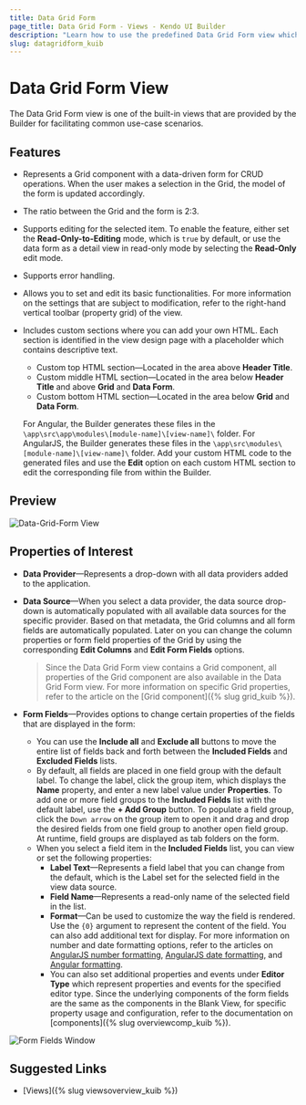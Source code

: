 ```yaml
---
title: Data Grid Form
page_title: Data Grid Form - Views - Kendo UI Builder
description: "Learn how to use the predefined Data Grid Form view which is provided by the Kendo UI Builder tool for creating and managing Angular and AngularJS-based web applications."
slug: datagridform_kuib
---
```


# Data Grid Form View

The Data Grid Form view is one of the built-in views that are provided by the Builder for facilitating common use-case scenarios.

## Features

* Represents a Grid component with a data-driven form for CRUD operations. When the user makes a selection in the Grid, the model of the form is updated accordingly.
* The ratio between the Grid and the form is 2:3.
* Supports editing for the selected item. To enable the feature, either set the **Read-Only-to-Editing** mode, which is `true` by default, or use the data form as a detail view in read-only mode by selecting the **Read-Only** edit mode.
* Supports error handling.
* Allows you to set and edit its basic functionalities. For more information on the settings that are subject to modification, refer to the right-hand vertical toolbar (property grid) of the view.
* Includes custom sections where you can add your own HTML. Each section is identified in the view design page with a placeholder which contains descriptive text.
    * Custom top HTML section&mdash;Located in the area above **Header Title**.
    * Custom middle HTML section&mdash;Located in the area below **Header Title** and above **Grid** and **Data Form**.
    * Custom bottom HTML section&mdash;Located in the area below **Grid** and **Data Form**.

    For Angular, the Builder generates these files in the `\app\src\app\modules\[module-name]\[view-name]\` folder. For AngularJS, the Builder generates these files in the `\app\src\modules\[module-name]\[view-name]\` folder. Add your custom HTML code to the generated files and use the **Edit** option on each custom HTML section to edit the corresponding file from within the Builder.

## Preview

<img src="../../images/kuib-views-data-grid-form.png" class="img-responsive" alt="Data-Grid-Form View"/>

## Properties of Interest

* **Data Provider**&mdash;Represents a drop-down with all data providers added to the application.
* **Data Source**&mdash;When you select a data provider, the data source drop-down is automatically populated with all available data sources for the specific provider. Based on that metadata, the Grid columns and all form fields are automatically populated. Later on you can change the column properties or form field properties of the Grid by using the corresponding **Edit Columns** and **Edit Form Fields** options.

  > Since the Data Grid Form view contains a Grid component, all properties of the Grid component are also available in the Data Grid Form view. For more information on specific Grid properties, refer to the article on the [Grid component]({% slug grid_kuib %}).

* **Form Fields**&mdash;Provides options to change certain properties of the fields that are displayed in the form:
    * You can use the **Include all** and **Exclude all** buttons to move the entire list of fields back and forth between the **Included Fields** and **Excluded Fields** lists.
    * By default, all fields are placed in one field group with the default label. To change the label, click the group item, which displays the **Name** property, and enter a new label value under **Properties**. To add one or more field groups to the **Included Fields** list with the default label, use the **+ Add Group** button. To populate a field group, click the `Down arrow` on the group item to open it and drag and drop the desired fields from one field group to another open field group. At runtime, field groups are displayed as tab folders on the form.
    * When you select a field item in the **Included Fields** list, you can view or set the following properties:
        * **Label Text**&mdash;Represents a field label that you can change from the default, which is the Label set for the selected field in the view data source.
        * **Field Name**&mdash;Represents a read-only name of the selected field in the list.
        * **Format**&mdash;Can be used to customize the way the field is rendered. Use the `{0}` argument to represent the content of the field. You can also add additional text for display. For more information on number and date formatting options, refer to the articles on [AngularJS number formatting](http://docs.telerik.com/kendo-ui/framework/globalization/numberformatting), [AngularJS date formatting]( http://docs.telerik.com/kendo-ui/framework/globalization/dateformatting), and [Angular formatting](https://www.telerik.com/kendo-angular-ui/components/internationalization/parsing-and-formatting/).
        * You can also set additional properties and events under **Editor Type** which represent properties and events for the specified editor type. Since the underlying components of the form fields are the same as the components in the Blank View, for specific property usage and configuration, refer to the documentation on [components]({% slug overviewcomp_kuib %}).

<img src="../../images/kuib-form-fields.png" class="img-responsive" alt="Form Fields Window"/>

## Suggested Links

* [Views]({% slug viewsoverview_kuib %})

